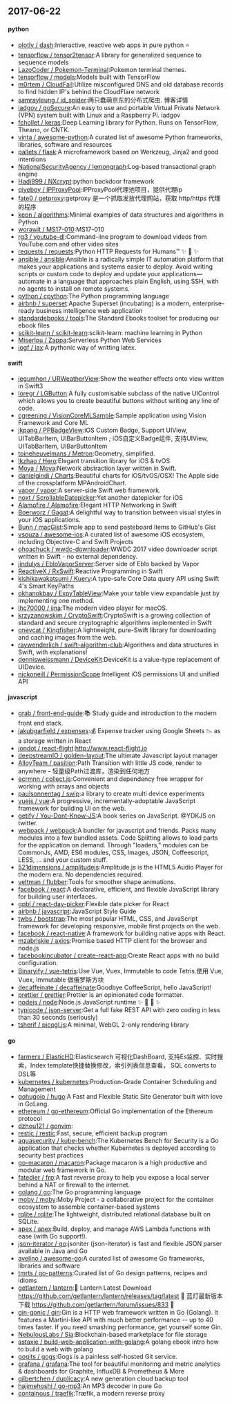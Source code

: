 ## 2017-06-22

#### python
* [plotly / dash](https://github.com/plotly/dash):Interactive, reactive web apps in pure python ⭐️
* [tensorflow / tensor2tensor](https://github.com/tensorflow/tensor2tensor):A library for generalized sequence to sequence models
* [LazoCoder / Pokemon-Terminal](https://github.com/LazoCoder/Pokemon-Terminal):Pokemon terminal themes.
* [tensorflow / models](https://github.com/tensorflow/models):Models built with TensorFlow
* [m0rtem / CloudFail](https://github.com/m0rtem/CloudFail):Utilize misconfigured DNS and old database records to find hidden IP's behind the CloudFlare network
* [samrayleung / jd_spider](https://github.com/samrayleung/jd_spider):两只蠢萌京东的分布式爬虫. 博客详情
* [iadgov / goSecure](https://github.com/iadgov/goSecure):An easy to use and portable Virtual Private Network (VPN) system built with Linux and a Raspberry Pi. iadgov
* [fchollet / keras](https://github.com/fchollet/keras):Deep Learning library for Python. Runs on TensorFlow, Theano, or CNTK.
* [vinta / awesome-python](https://github.com/vinta/awesome-python):A curated list of awesome Python frameworks, libraries, software and resources
* [pallets / flask](https://github.com/pallets/flask):A microframework based on Werkzeug, Jinja2 and good intentions
* [NationalSecurityAgency / lemongraph](https://github.com/NationalSecurityAgency/lemongraph):Log-based transactional graph engine
* [Hadi999 / NXcrypt](https://github.com/Hadi999/NXcrypt):python backdoor framework
* [qiyeboy / IPProxyPool](https://github.com/qiyeboy/IPProxyPool):IPProxyPool代理池项目，提供代理ip
* [fate0 / getproxy](https://github.com/fate0/getproxy):getproxy 是一个抓取发放代理网站，获取 http/https 代理的程序
* [keon / algorithms](https://github.com/keon/algorithms):Minimal examples of data structures and algorithms in Python
* [worawit / MS17-010](https://github.com/worawit/MS17-010):MS17-010
* [rg3 / youtube-dl](https://github.com/rg3/youtube-dl):Command-line program to download videos from YouTube.com and other video sites
* [requests / requests](https://github.com/requests/requests):Python HTTP Requests for Humans™ ✨ 🍰 ✨
* [ansible / ansible](https://github.com/ansible/ansible):Ansible is a radically simple IT automation platform that makes your applications and systems easier to deploy. Avoid writing scripts or custom code to deploy and update your applications— automate in a language that approaches plain English, using SSH, with no agents to install on remote systems.
* [python / cpython](https://github.com/python/cpython):The Python programming language
* [airbnb / superset](https://github.com/airbnb/superset):Apache Superset (incubating) is a modern, enterprise-ready business intelligence web application
* [standardebooks / tools](https://github.com/standardebooks/tools):The Standard Ebooks toolset for producing our ebook files
* [scikit-learn / scikit-learn](https://github.com/scikit-learn/scikit-learn):scikit-learn: machine learning in Python
* [Miserlou / Zappa](https://github.com/Miserlou/Zappa):Serverless Python Web Services
* [iogf / lax](https://github.com/iogf/lax):A pythonic way of writting latex.

#### swift
* [jegumhon / URWeatherView](https://github.com/jegumhon/URWeatherView):Show the weather effects onto view written in Swift3
* [loregr / LGButton](https://github.com/loregr/LGButton):A fully customisable subclass of the native UIControl which allows you to create beautiful buttons without writing any line of code.
* [cgreening / VisionCoreMLSample](https://github.com/cgreening/VisionCoreMLSample):Sample application using Vision Framework and Core ML
* [jkpang / PPBadgeView](https://github.com/jkpang/PPBadgeView):iOS Custom Badge, Support UIView, UITabBarItem, UIBarButtonItem ; iOS自定义Badge组件, 支持UIView, UITabBarItem, UIBarButtonItem
* [toineheuvelmans / Metron](https://github.com/toineheuvelmans/Metron):Geometry, simplified.
* [lkzhao / Hero](https://github.com/lkzhao/Hero):Elegant transition library for iOS & tvOS
* [Moya / Moya](https://github.com/Moya/Moya):Network abstraction layer written in Swift.
* [danielgindi / Charts](https://github.com/danielgindi/Charts):Beautiful charts for iOS/tvOS/OSX! The Apple side of the crossplatform MPAndroidChart.
* [vapor / vapor](https://github.com/vapor/vapor):A server-side Swift web framework.
* [noxt / ScrollableDatepicker](https://github.com/noxt/ScrollableDatepicker):Yet another datepicker for iOS
* [Alamofire / Alamofire](https://github.com/Alamofire/Alamofire):Elegant HTTP Networking in Swift
* [Boerworz / Gagat](https://github.com/Boerworz/Gagat):A delightful way to transition between visual styles in your iOS applications.
* [Bunn / macGist](https://github.com/Bunn/macGist):Simple app to send pasteboard items to GitHub's Gist
* [vsouza / awesome-ios](https://github.com/vsouza/awesome-ios):A curated list of awesome iOS ecosystem, including Objective-C and Swift Projects
* [ohoachuck / wwdc-downloader](https://github.com/ohoachuck/wwdc-downloader):WWDC 2017 video downloader script written in Swift - no external dependency.
* [jindulys / EbloVaporServer](https://github.com/jindulys/EbloVaporServer):Server side of Eblo backed by Vapor
* [ReactiveX / RxSwift](https://github.com/ReactiveX/RxSwift):Reactive Programming in Swift
* [kishikawakatsumi / Kuery](https://github.com/kishikawakatsumi/Kuery):A type-safe Core Data query API using Swift 4's Smart KeyPaths
* [okhanokbay / ExpyTableView](https://github.com/okhanokbay/ExpyTableView):Make your table view expandable just by implementing one method.
* [lhc70000 / iina](https://github.com/lhc70000/iina):The modern video player for macOS.
* [krzyzanowskim / CryptoSwift](https://github.com/krzyzanowskim/CryptoSwift):CryptoSwift is a growing collection of standard and secure cryptographic algorithms implemented in Swift
* [onevcat / Kingfisher](https://github.com/onevcat/Kingfisher):A lightweight, pure-Swift library for downloading and caching images from the web.
* [raywenderlich / swift-algorithm-club](https://github.com/raywenderlich/swift-algorithm-club):Algorithms and data structures in Swift, with explanations!
* [dennisweissmann / DeviceKit](https://github.com/dennisweissmann/DeviceKit):DeviceKit is a value-type replacement of UIDevice.
* [nickoneill / PermissionScope](https://github.com/nickoneill/PermissionScope):Intelligent iOS permissions UI and unified API

#### javascript
* [grab / front-end-guide](https://github.com/grab/front-end-guide):📚 Study guide and introduction to the modern front end stack.
* [jakubgarfield / expenses](https://github.com/jakubgarfield/expenses):💰 Expense tracker using Google Sheets 📉 as a storage written in React
* [jondot / react-flight](https://github.com/jondot/react-flight):http://www.react-flight.io
* [deepstreamIO / golden-layout](https://github.com/deepstreamIO/golden-layout):The ultimate Javascript layout manager
* [AlloyTeam / pasition](https://github.com/AlloyTeam/pasition):Path Transition with little JS code, render to anywhere - 轻量级Path过渡库，渲染到任何地方
* [ecrmnn / collect.js](https://github.com/ecrmnn/collect.js):Convenient and dependency free wrapper for working with arrays and objects
* [paulsonnentag / swip](https://github.com/paulsonnentag/swip):a library to create multi device experiments
* [vuejs / vue](https://github.com/vuejs/vue):A progressive, incrementally-adoptable JavaScript framework for building UI on the web.
* [getify / You-Dont-Know-JS](https://github.com/getify/You-Dont-Know-JS):A book series on JavaScript. @YDKJS on twitter.
* [webpack / webpack](https://github.com/webpack/webpack):A bundler for javascript and friends. Packs many modules into a few bundled assets. Code Splitting allows to load parts for the application on demand. Through "loaders," modules can be CommonJs, AMD, ES6 modules, CSS, Images, JSON, Coffeescript, LESS, ... and your custom stuff.
* [521dimensions / amplitudejs](https://github.com/521dimensions/amplitudejs):Amplitude.js is the HTML5 Audio Player for the modern era. No dependencies required.
* [veltman / flubber](https://github.com/veltman/flubber):Tools for smoother shape animations.
* [facebook / react](https://github.com/facebook/react):A declarative, efficient, and flexible JavaScript library for building user interfaces.
* [gpbl / react-day-picker](https://github.com/gpbl/react-day-picker):Flexible date picker for React
* [airbnb / javascript](https://github.com/airbnb/javascript):JavaScript Style Guide
* [twbs / bootstrap](https://github.com/twbs/bootstrap):The most popular HTML, CSS, and JavaScript framework for developing responsive, mobile first projects on the web.
* [facebook / react-native](https://github.com/facebook/react-native):A framework for building native apps with React.
* [mzabriskie / axios](https://github.com/mzabriskie/axios):Promise based HTTP client for the browser and node.js
* [facebookincubator / create-react-app](https://github.com/facebookincubator/create-react-app):Create React apps with no build configuration.
* [Binaryify / vue-tetris](https://github.com/Binaryify/vue-tetris):Use Vue, Vuex, Immutable to code Tetris.使用 Vue, Vuex, Immutable 做俄罗斯方块
* [decaffeinate / decaffeinate](https://github.com/decaffeinate/decaffeinate):Goodbye CoffeeScript, hello JavaScript!
* [prettier / prettier](https://github.com/prettier/prettier):Prettier is an opinionated code formatter.
* [nodejs / node](https://github.com/nodejs/node):Node.js JavaScript runtime ✨ 🐢 🚀 ✨
* [typicode / json-server](https://github.com/typicode/json-server):Get a full fake REST API with zero coding in less than 30 seconds (seriously)
* [tsherif / picogl.js](https://github.com/tsherif/picogl.js):A minimal, WebGL 2-only rendering library

#### go
* [farmerx / ElasticHD](https://github.com/farmerx/ElasticHD):Elasticsearch 可视化DashBoard, 支持Es监控、实时搜索，Index template快捷替换修改，索引列表信息查看， SQL converts to DSL等
* [kubernetes / kubernetes](https://github.com/kubernetes/kubernetes):Production-Grade Container Scheduling and Management
* [gohugoio / hugo](https://github.com/gohugoio/hugo):A Fast and Flexible Static Site Generator built with love in GoLang.
* [ethereum / go-ethereum](https://github.com/ethereum/go-ethereum):Official Go implementation of the Ethereum protocol
* [dzhou121 / gonvim](https://github.com/dzhou121/gonvim):
* [restic / restic](https://github.com/restic/restic):Fast, secure, efficient backup program
* [aquasecurity / kube-bench](https://github.com/aquasecurity/kube-bench):The Kubernetes Bench for Security is a Go application that checks whether Kubernetes is deployed according to security best practices
* [go-macaron / macaron](https://github.com/go-macaron/macaron):Package macaron is a high productive and modular web framework in Go.
* [fatedier / frp](https://github.com/fatedier/frp):A fast reverse proxy to help you expose a local server behind a NAT or firewall to the internet.
* [golang / go](https://github.com/golang/go):The Go programming language
* [moby / moby](https://github.com/moby/moby):Moby Project - a collaborative project for the container ecosystem to assemble container-based systems
* [rqlite / rqlite](https://github.com/rqlite/rqlite):The lightweight, distributed relational database built on SQLite.
* [apex / apex](https://github.com/apex/apex):Build, deploy, and manage AWS Lambda functions with ease (with Go support!).
* [json-iterator / go](https://github.com/json-iterator/go):jsoniter (json-iterator) is fast and flexible JSON parser available in Java and Go
* [avelino / awesome-go](https://github.com/avelino/awesome-go):A curated list of awesome Go frameworks, libraries and software
* [tmrts / go-patterns](https://github.com/tmrts/go-patterns):Curated list of Go design patterns, recipes and idioms
* [getlantern / lantern](https://github.com/getlantern/lantern):🔴 Lantern Latest Download https://github.com/getlantern/lantern/releases/tag/latest 🔴 蓝灯最新版本下载 https://github.com/getlantern/forum/issues/833 🔴
* [gin-gonic / gin](https://github.com/gin-gonic/gin):Gin is a HTTP web framework written in Go (Golang). It features a Martini-like API with much better performance -- up to 40 times faster. If you need smashing performance, get yourself some Gin.
* [NebulousLabs / Sia](https://github.com/NebulousLabs/Sia):Blockchain-based marketplace for file storage
* [astaxie / build-web-application-with-golang](https://github.com/astaxie/build-web-application-with-golang):A golang ebook intro how to build a web with golang
* [gogits / gogs](https://github.com/gogits/gogs):Gogs is a painless self-hosted Git service.
* [grafana / grafana](https://github.com/grafana/grafana):The tool for beautiful monitoring and metric analytics & dashboards for Graphite, InfluxDB & Prometheus & More
* [gilbertchen / duplicacy](https://github.com/gilbertchen/duplicacy):A new generation cloud backup tool
* [hajimehoshi / go-mp3](https://github.com/hajimehoshi/go-mp3):An MP3 decoder in pure Go
* [containous / traefik](https://github.com/containous/traefik):Træfik, a modern reverse proxy

